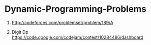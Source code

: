 # Dynamic-Programming-Problems

1. http://codeforces.com/problemset/problem/189/A

2. Digit Dp https://code.google.com/codejam/contest/10284486/dashboard

